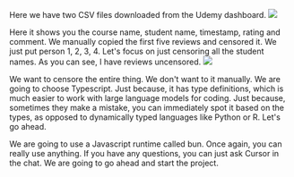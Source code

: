 Here we have two CSV files downloaded from the Udemy dashboard. 
<img src = "https://i.ibb.co.com/39wfwJ22/image.jpg"/>

Here it shows you the course name, student name, timestamp, rating and comment. We manually copied the first five reviews and censored it. We just put person 1, 2, 3, 4. Let's focus on just censoring all the student names. As you can see, I have reviews uncensored. 
<img src = "https://i.ibb.co.com/cnFy4dm/image2.jpg"/>

We want to censore the entire thing. We don't want to it manually. We are going to choose Typescript. Just because, it has type definitions, which is much easier to work with large language models for coding. Just because, sometimes they make a mistake, you can immediately spot it based on the types, as opposed to dynamically typed languages like Python or R.
Let's go ahead.

We are going to use a Javascript runtime called bun. Once again, you can really use anything. If you have any questions, you can just ask Cursor in the chat. We are going to go ahead and start the project. 

